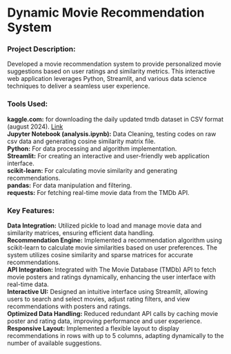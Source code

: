 # Dynamic Movie Recommendation System
### Project Description:

Developed a movie recommendation system to provide personalized movie suggestions based on user ratings and similarity metrics. This interactive web application leverages Python, Streamlit, and various data science techniques to deliver a seamless user experience.

### Tools Used:
**kaggle.com:** for downloading the daily updated tmdb dataset in CSV format (august 2024). [Link](https://www.kaggle.com/datasets/asaniczka/tmdb-movies-dataset-2023-930k-movies)</br>
**Jupyter Notebook (analysis.ipynb):** Data Cleaning, testing codes on raw csv data and generating cosine similarity matrix file.</br>
**Python:** For data processing and algorithm implementation.</br>
**Streamlit:** For creating an interactive and user-friendly web application interface.</br>
**scikit-learn:** For calculating movie similarity and generating recommendations.</br>
**pandas:** For data manipulation and filtering.</br>
**requests:** For fetching real-time movie data from the TMDb API.</br>


### Key Features:

**Data Integration:** Utilized pickle to load and manage movie data and similarity matrices, ensuring efficient data handling.</br>
**Recommendation Engine:** Implemented a recommendation algorithm using scikit-learn to calculate movie similarities based on user preferences. The system utilizes cosine similarity and sparse matrices for accurate recommendations.</br>
**API Integration:** Integrated with The Movie Database (TMDb) API to fetch movie posters and ratings dynamically, enhancing the user interface with real-time data.</br>
**Interactive UI:** Designed an intuitive interface using Streamlit, allowing users to search and select movies, adjust rating filters, and view recommendations with posters and ratings.</br>
**Optimized Data Handling:** Reduced redundant API calls by caching movie poster and rating data, improving performance and user experience.</br>
**Responsive Layout:** Implemented a flexible layout to display recommendations in rows with up to 5 columns, adapting dynamically to the number of available suggestions.</br>


